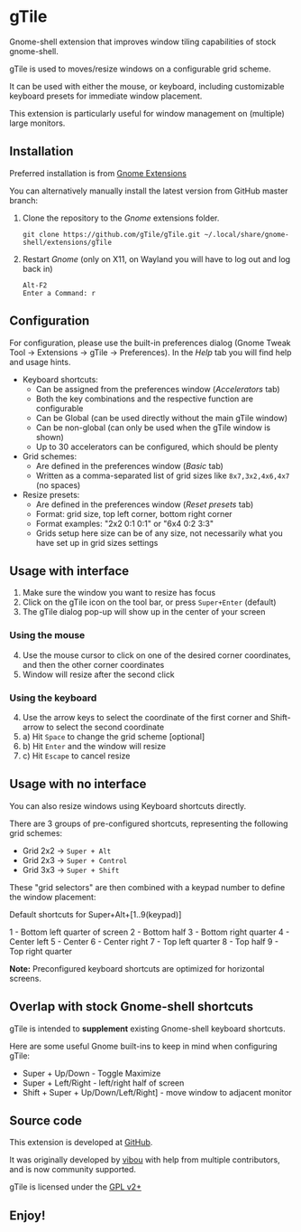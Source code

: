 # gTile

Gnome-shell extension that improves window tiling capabilities of stock gnome-shell.

gTile is used to moves/resize windows on a configurable grid scheme.

It can be used with either the mouse, or keyboard, including customizable keyboard presets for immediate window placement.

This extension is particularly useful for window management on (multiple) large monitors.


## Installation

Preferred installation is from [Gnome Extensions](https://extensions.gnome.org)

You can alternatively manually install the latest version from GitHub master branch:

1. Clone the repository to the *Gnome* extensions folder.

   ```
   git clone https://github.com/gTile/gTile.git ~/.local/share/gnome-shell/extensions/gTile
   ```

2. Restart *Gnome* (only on X11, on Wayland you will have to log out and log back in)

   ```
   Alt-F2
   Enter a Command: r
   ```


## Configuration

For configuration, please use the built-in preferences dialog (Gnome Tweak Tool -> Extensions -> gTile -> Preferences).
In the *Help* tab you will find help and usage hints.

* Keyboard shortcuts:
	* Can be assigned from the preferences window (*Accelerators* tab)
	* Both the key combinations and the respective function are configurable
	* Can be Global (can be used directly without the main gTile window)
	* Can be non-global (can only be used when the gTile window is shown)
	* Up to 30 accelerators can be configured, which should be plenty
* Grid schemes:
	* Are defined in the preferences window (*Basic* tab)
	* Written as a comma-separated list of grid sizes like `8x7,3x2,4x6,4x7` (no spaces)
* Resize presets:
	* Are defined in the preferences window (*Reset presets* tab) 
	* Format: grid size, top left corner, bottom right corner
	* Format examples: "2x2 0:1 0:1" or "6x4 0:2 3:3"
	* Grids setup here size can be of any size, not necessarily what you have set up in grid sizes settings


## Usage with interface

1. Make sure the window you want to resize has focus
2. Click on the gTile icon on the tool bar, or press `Super+Enter` (default)
3. The gTile dialog pop-up will show up in the center of your screen

### Using the mouse

4. Use the mouse cursor to click on one of the desired corner coordinates, and then the other corner coordinates
5. Window will resize after the second click

### Using the keyboard

4. Use the arrow keys to select the coordinate of the first corner and Shift-arrow to select the second coordinate
5. a) Hit `Space` to change the grid scheme [optional]
5. b) Hit `Enter` and the window will resize
5. c) Hit `Escape` to cancel resize


## Usage with no interface

You can also resize windows using Keyboard shortcuts directly.

There are 3 groups of pre-configured shortcuts, representing the following grid schemes:

* Grid 2x2 -> `Super + Alt`
* Grid 2x3 -> `Super + Control`
* Grid 3x3 -> `Super + Shift`

These "grid selectors" are then combined with a keypad number to define the window placement:

Default shortcuts for Super+Alt+[1..9(keypad)]

1 - Bottom left quarter of screen
2 - Bottom half
3 - Bottom right quarter
4 - Center left
5 - Center
6 - Center right
7 - Top left quarter
8 - Top half
9 - Top right quarter

**Note:** Preconfigured keyboard shortcuts are optimized for horizontal screens.


## Overlap with stock Gnome-shell shortcuts

gTile is intended to **supplement** existing Gnome-shell keyboard shortcuts.

Here are some useful Gnome built-ins to keep in mind when configuring gTile:
* Super + Up/Down - Toggle Maximize
* Super + Left/Right - left/right half of screen
* Shift + Super + Up/Down/Left/Right] - move window to adjacent monitor


## Source code

This extension is developed at [GitHub](https://github.com/gTile/gtile).

It was originally developed by [vibou](https://github.com/vibou) with help from multiple contributors, and is now community supported.

gTile is licensed under the [GPL v2+](https://www.gnu.org/licenses/gpl-2.0.html)


## Enjoy!
